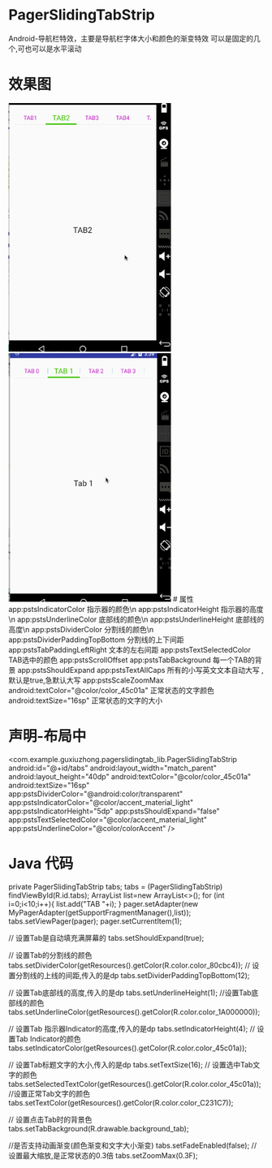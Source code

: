 # PagerSlidingTabStrip
Android-导航栏特效，主要是导航栏字体大小和颜色的渐变特效
可以是固定的几个,可也可以是水平滚动
# 效果图
<img src="1.gif" width="320px"/>
<img src="2.gif" width="320px"/>
# 属性
app:pstsIndicatorColor  指示器的颜色\n
app:pstsIndicatorHeight 指示器的高度\n
app:pstsUnderlineColor 底部线的颜色\n
app:pstsUnderlineHeight 底部线的高度\n
app:pstsDividerColor 分割线的颜色\n
app:pstsDividerPaddingTopBottom 分割线的上下间距
app:pstsTabPaddingLeftRight 文本的左右间距
app:pstsTextSelectedColor TAB选中的颜色
app:pstsScrollOffset
app:pstsTabBackground 每一个TAB的背景
<!--该属性表示里面的TAB是否均分整个PagerSlidingTabStrip控件的宽,true是,false不均分,从左到右排列,默认false-->
app:pstsShouldExpand
app:pstsTextAllCaps 所有的小写英文文本自动大写 ,默认是true,急默认大写
<!--缩放的最大值,0.3表示放大后最大是原来的0.3倍,默认未0.3-->
app:pstsScaleZoomMax
android:textColor="@color/color_45c01a" 正常状态的文字颜色
android:textSize="16sp" 正常状态的文字的大小
    
# 声明-布局中
<com.example.guxiuzhong.pagerslidingtab_lib.PagerSlidingTabStrip
    android:id="@+id/tabs"
    android:layout_width="match_parent"
    android:layout_height="40dp"
    android:textColor="@color/color_45c01a"
    android:textSize="16sp"
    app:pstsDividerColor="@android:color/transparent"
    app:pstsIndicatorColor="@color/accent_material_light"
    app:pstsIndicatorHeight="5dp"
    app:pstsShouldExpand="false"
    app:pstsTextSelectedColor="@color/accent_material_light"
    app:pstsUnderlineColor="@color/colorAccent" />

# Java  代码
private PagerSlidingTabStrip tabs;
tabs = (PagerSlidingTabStrip) findViewById(R.id.tabs);
ArrayList<String> list=new ArrayList<>();
    for (int i=0;i<10;i++){
        list.add("TAB "+i);
    }
    pager.setAdapter(new MyPagerAdapter(getSupportFragmentManager(),list));
    tabs.setViewPager(pager);
    pager.setCurrentItem(1);
        
// 设置Tab是自动填充满屏幕的
tabs.setShouldExpand(true);

// 设置Tab的分割线的颜色
tabs.setDividerColor(getResources().getColor(R.color.color_80cbc4));
// 设置分割线的上线的间距,传入的是dp
tabs.setDividerPaddingTopBottom(12);

// 设置Tab底部线的高度,传入的是dp
tabs.setUnderlineHeight(1);
//设置Tab底部线的颜色
tabs.setUnderlineColor(getResources().getColor(R.color.color_1A000000));

// 设置Tab 指示器Indicator的高度,传入的是dp
tabs.setIndicatorHeight(4);
// 设置Tab Indicator的颜色
tabs.setIndicatorColor(getResources().getColor(R.color.color_45c01a));

// 设置Tab标题文字的大小,传入的是dp
tabs.setTextSize(16);
// 设置选中Tab文字的颜色
tabs.setSelectedTextColor(getResources().getColor(R.color.color_45c01a));
//设置正常Tab文字的颜色
tabs.setTextColor(getResources().getColor(R.color.color_C231C7));

//  设置点击Tab时的背景色
tabs.setTabBackground(R.drawable.background_tab);

//是否支持动画渐变(颜色渐变和文字大小渐变)
tabs.setFadeEnabled(false);
// 设置最大缩放,是正常状态的0.3倍
tabs.setZoomMax(0.3F);
 